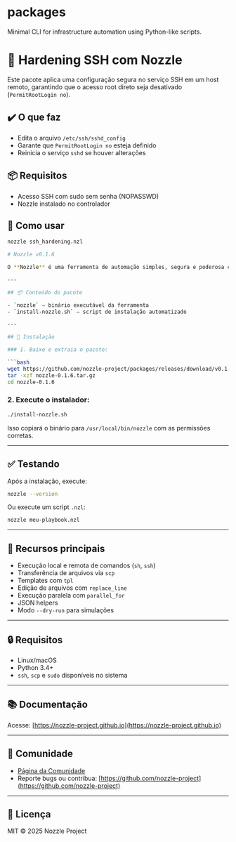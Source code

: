 # packages
Minimal CLI for infrastructure automation using Python-like scripts.

# 🔐 Hardening SSH com Nozzle

Este pacote aplica uma configuração segura no serviço SSH em um host remoto, garantindo que o acesso root direto seja desativado (`PermitRootLogin no`).

## ✔️ O que faz

- Edita o arquivo `/etc/ssh/sshd_config`
- Garante que `PermitRootLogin no` esteja definido
- Reinicia o serviço `sshd` se houver alterações

## 📦 Requisitos

- Acesso SSH com sudo sem senha (NOPASSWD)
- Nozzle instalado no controlador

## 🚀 Como usar

```bash
nozzle ssh_hardening.nzl

# Nozzle v0.1.6

O **Nozzle** é uma ferramenta de automação simples, segura e poderosa com sintaxe inspirada em Python e JavaScript. Ideal para quem deseja criar playbooks leves e scripts reutilizáveis para administração de servidores.

---

## 📦 Conteúdo do pacote

- `nozzle` – binário executável da ferramenta
- `install-nozzle.sh` – script de instalação automatizado

---

## 🚀 Instalação

### 1. Baixe e extraia o pacote:

```bash
wget https://github.com/nozzle-project/packages/releases/download/v0.1.6/nozzle-0.1.6.tar.gz
tar -xzf nozzle-0.1.6.tar.gz
cd nozzle-0.1.6
```

### 2. Execute o instalador:

```bash
./install-nozzle.sh
```

Isso copiará o binário para `/usr/local/bin/nozzle` com as permissões corretas.

---

## ✅ Testando

Após a instalação, execute:

```bash
nozzle --version
```

Ou execute um script `.nzl`:

```bash
nozzle meu-playbook.nzl
```

---

## 🧠 Recursos principais

- Execução local e remota de comandos (`sh`, `ssh`)
- Transferência de arquivos via `scp`
- Templates com `tpl`
- Edição de arquivos com `replace_line`
- Execução paralela com `parallel_for`
- JSON helpers
- Modo `--dry-run` para simulações

---

## 🔒 Requisitos

- Linux/macOS
- Python 3.4+
- `ssh`, `scp` e `sudo` disponíveis no sistema

---

## 📚 Documentação

Acesse: [https://nozzle-project.github.io](https://nozzle-project.github.io)

---

## 💬 Comunidade

- [Página da Comunidade](https://nozzle-project.github.io/community)
- Reporte bugs ou contribua: [https://github.com/nozzle-project](https://github.com/nozzle-project)

---

## 🧾 Licença

MIT © 2025 Nozzle Project
